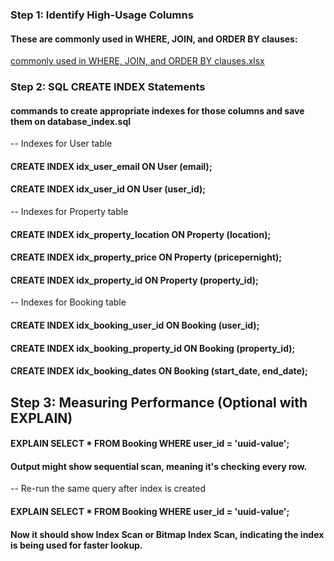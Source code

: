### Step 1: Identify High-Usage Columns
#### These are commonly used in WHERE, JOIN, and ORDER BY clauses:
[commonly used in WHERE, JOIN, and ORDER BY clauses.xlsx](https://github.com/user-attachments/files/20975781/commonly.used.in.WHERE.JOIN.and.ORDER.BY.clauses.xlsx)

### Step 2: SQL CREATE INDEX Statements
#### commands to create appropriate indexes for those columns and save them on database_index.sql
-- Indexes for User table
#### CREATE INDEX idx_user_email ON User (email);
#### CREATE INDEX idx_user_id ON User (user_id);

-- Indexes for Property table
#### CREATE INDEX idx_property_location ON Property (location);
#### CREATE INDEX idx_property_price ON Property (pricepernight);
#### CREATE INDEX idx_property_id ON Property (property_id);

-- Indexes for Booking table
#### CREATE INDEX idx_booking_user_id ON Booking (user_id);
#### CREATE INDEX idx_booking_property_id ON Booking (property_id);
#### CREATE INDEX idx_booking_dates ON Booking (start_date, end_date);
## Step 3: Measuring Performance (Optional with EXPLAIN)

#### EXPLAIN SELECT * FROM Booking WHERE user_id = 'uuid-value';
#### Output might show sequential scan, meaning it's checking every row.

-- Re-run the same query after index is created
#### EXPLAIN SELECT * FROM Booking WHERE user_id = 'uuid-value';
#### Now it should show Index Scan or Bitmap Index Scan, indicating the index is being used for faster lookup.
